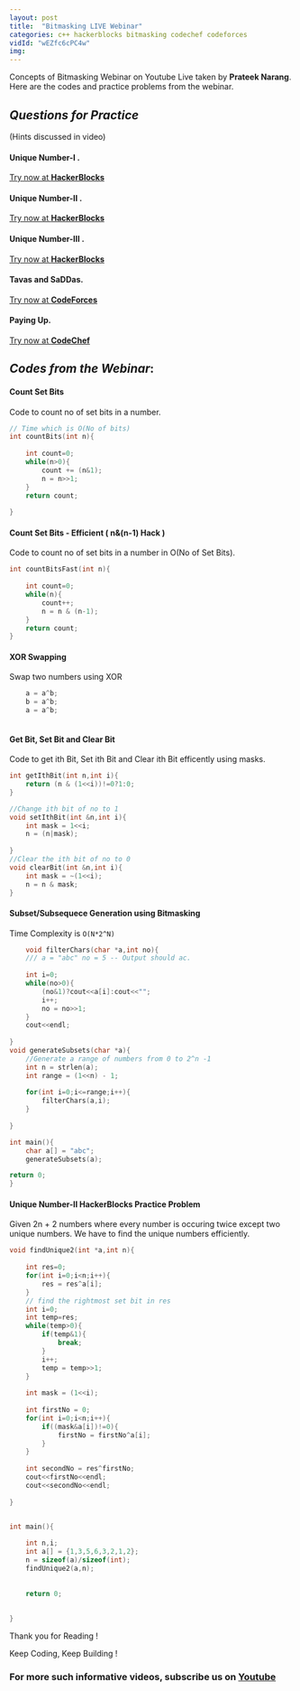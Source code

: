 ```yaml
---
layout: post
title:  "Bitmasking LIVE Webinar"
categories: c++ hackerblocks bitmasking codechef codeforces
vidId: "wEZfc6cPC4w"
img: 
---
```



Concepts of Bitmasking Webinar on Youtube Live taken by **Prateek Narang**. Here are the codes and practice problems from the webinar.


## **_Questions for Practice_** 
(Hints discussed in video)

#### **Unique Number-I** .

[Try now at **HackerBlocks**](https://hack.codingblocks.com/contests/c/66/462)

#### **Unique Number-II** .

[Try now at **HackerBlocks**](https://hack.codingblocks.com/contests/c/66/463)

#### **Unique Number-III** .

[Try now at **HackerBlocks**](https://hack.codingblocks.com/contests/c/66/458)

#### **Tavas and SaDDas**.
[Try now at **CodeForces**](http://codeforces.com/contest/535/problem/B)

#### **Paying Up**.
[Try now at **CodeChef**](https://www.codechef.com/problems/MARCHA1/)





## **_Codes from the Webinar_**:

#### **Count Set Bits** 

Code to count no of set bits in a number.
```c
// Time which is O(No of bits)
int countBits(int n){
    
    int count=0;
    while(n>0){
        count += (n&1);
        n = n>>1;
    }
    return count;
    
}
```

#### **Count Set Bits - Efficient ( n&(n-1) Hack )** 

Code to count no of set bits in a number in O(No of Set Bits).

```c
int countBitsFast(int n){
    
    int count=0;
    while(n){
        count++;
        n = n & (n-1);
    }
    return count;
}

```

#### XOR Swapping

Swap two numbers using XOR

```c
    a = a^b;
    b = a^b;
    a = a^b;
    
```

#### **Get Bit, Set Bit and Clear Bit**


Code to get ith Bit, Set ith Bit and Clear ith Bit efficently using masks.

```c
int getIthBit(int n,int i){
    return (n & (1<<i))!=0?1:0;
}

//Change ith bit of no to 1
void setIthBit(int &n,int i){
    int mask = 1<<i;
    n = (n|mask);
    
}
//Clear the ith bit of no to 0
void clearBit(int &n,int i){
    int mask = ~(1<<i);
    n = n & mask;
}

```

#### **Subset/Subsequece Generation using Bitmasking**

Time Complexity is `O(N*2^N)`

```c
    void filterChars(char *a,int no){
    /// a = "abc" no = 5 -- Output should ac.
    
    int i=0;
    while(no>0){
        (no&1)?cout<<a[i]:cout<<"";
        i++;
        no = no>>1;
    }
    cout<<endl;
    
}
void generateSubsets(char *a){
    //Generate a range of numbers from 0 to 2^n -1
    int n = strlen(a);
    int range = (1<<n) - 1;
    
    for(int i=0;i<=range;i++){
        filterChars(a,i);
    }
    
}

int main(){
    char a[] = "abc";
    generateSubsets(a);

return 0;
}


```

#### **Unique Number-II  HackerBlocks Practice Problem**
Given 2n + 2 numbers where every number is occuring twice except two unique numbers. We have to find the unique numbers efficiently.

```c
void findUnique2(int *a,int n){
    
    int res=0;
    for(int i=0;i<n;i++){
        res = res^a[i];
    }
    // find the rightmost set bit in res
    int i=0;
    int temp=res;
    while(temp>0){
        if(temp&1){
            break;
        }
        i++;
        temp = temp>>1;
    }
    
    int mask = (1<<i);
    
    int firstNo = 0;
    for(int i=0;i<n;i++){
        if((mask&a[i])!=0){
            firstNo = firstNo^a[i];
        }
    }
    
    int secondNo = res^firstNo;
    cout<<firstNo<<endl;
    cout<<secondNo<<endl;
    
}


int main(){
    
    int n,i;
    int a[] = {1,3,5,6,3,2,1,2};
    n = sizeof(a)/sizeof(int);
    findUnique2(a,n);
    
    
    return 0;
    
    
}


```



Thank you for Reading !

Keep Coding, Keep Building !

### For more such informative videos, subscribe us on [Youtube](http://youtube.com/c/codingblocksindia)


